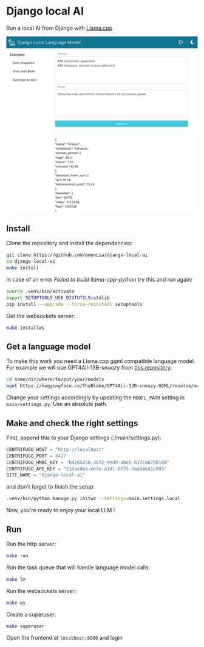 # Django local AI

Run a local AI from Django with [Llama.cpp](https://github.com/ggerganov/llama.cpp)

<div align="center">
<img src="doc/img/screenshot.png" alt="" />
</div>

## Install

Clone the repository and install the dependencies:

```bash
git clone https://github.com/emencia/django-local-ai
cd django-local-ai
make install
```

In case of an error *Failed to build llama-cpp-python* try this and run again:

```bash
source .venv/bin/activate
export SETUPTOOLS_USE_DISTUTILS=stdlib
pip install --upgrade --force-reinstall setuptools
```

Get the websockets server:

```bash
make installws
```

## Get a language model

To make this work you need a Llama.cpp ggml compatible language model. For example we
will use GPT4All-13B-snoozy from [this repository](https://huggingface.co/TheBloke/GPT4All-13B-snoozy-GGML):

```bash
cd some/dir/where/to/put/your/models
wget https://huggingface.co/TheBloke/GPT4All-13B-snoozy-GGML/resolve/main/GPT4All-13B-snoozy.ggmlv3.q5_0.bin
```

Change your settings accordingly by updating the `MODEL_PATH` setting in `main/settings.py`. Use an absolute path.

## Make and check the right settings

First, append this to your Django settings (./main/settings.py):

```python
CENTRIFUGO_HOST = "http://localhost"
CENTRIFUGO_PORT = 8427
CENTRIFUGO_HMAC_KEY = "b4265250-3672-4ed9-abe5-b17ca67d0104"
CENTRIFUGO_API_KEY = "21dae466-e63e-41d1-8f75-3aa94b41c893"
SITE_NAME = "django-local-ai"
```

and don't forget to finish the setup:

```bash
.venv/bin/python manage.py initws --settings=main.settings.local
```

Now, you're ready to enjoy your local LLM !

## Run

Run the http server:

```bash
make run
```

Run the task queue that will handle language model calls:

```bash
make lm
```

Run the websockets server:

```bash
make ws
```

Create a superuser:

```bash
make superuser
```

Open the frontend at `localhost:8000` and login
